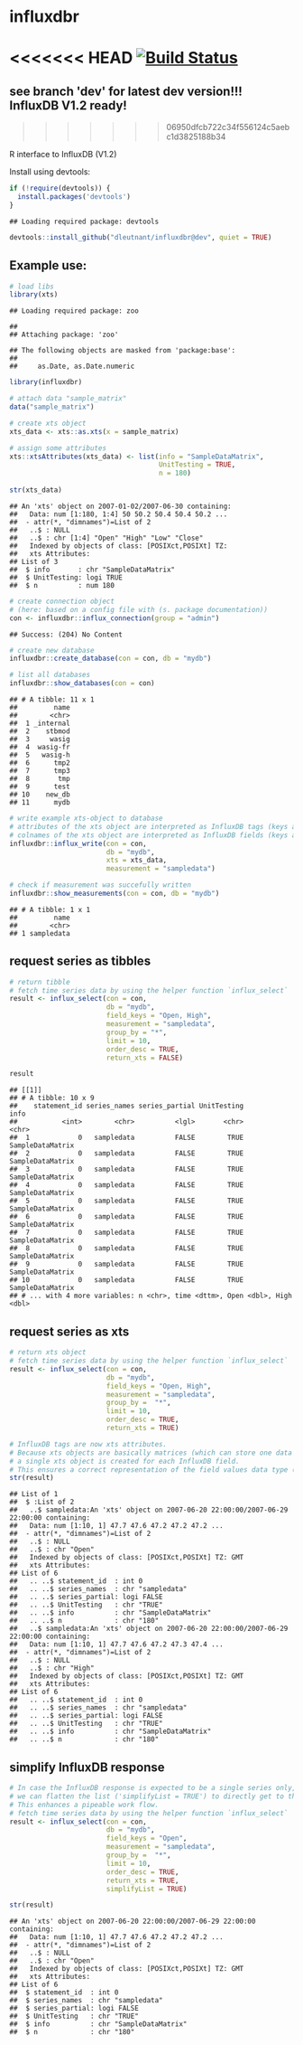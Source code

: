 influxdbr
================

<<<<<<< HEAD
[![Build Status](https://travis-ci.org/dleutnant/influxdbr.svg?branch=prepare_cran)](https://travis-ci.org/dleutnant/influxdbr)
=======
## see branch 'dev' for latest dev version!!! InfluxDB V1.2 ready!
>>>>>>> 06950dfcb722c34f556124c5aebc1d3825188b34

R interface to InfluxDB (V1.2)

Install using devtools:

``` r
if (!require(devtools)) {
  install.packages('devtools')
}
```

    ## Loading required package: devtools

``` r
devtools::install_github("dleutnant/influxdbr@dev", quiet = TRUE)
```

Example use:
------------

``` r
# load libs
library(xts)
```

    ## Loading required package: zoo

    ## 
    ## Attaching package: 'zoo'

    ## The following objects are masked from 'package:base':
    ## 
    ##     as.Date, as.Date.numeric

``` r
library(influxdbr)
```

``` r
# attach data "sample_matrix"
data("sample_matrix")

# create xts object
xts_data <- xts::as.xts(x = sample_matrix)

# assign some attributes
xts::xtsAttributes(xts_data) <- list(info = "SampleDataMatrix",
                                     UnitTesting = TRUE, 
                                     n = 180)
                                     
str(xts_data)
```

    ## An 'xts' object on 2007-01-02/2007-06-30 containing:
    ##   Data: num [1:180, 1:4] 50 50.2 50.4 50.4 50.2 ...
    ##  - attr(*, "dimnames")=List of 2
    ##   ..$ : NULL
    ##   ..$ : chr [1:4] "Open" "High" "Low" "Close"
    ##   Indexed by objects of class: [POSIXct,POSIXt] TZ: 
    ##   xts Attributes:  
    ## List of 3
    ##  $ info       : chr "SampleDataMatrix"
    ##  $ UnitTesting: logi TRUE
    ##  $ n          : num 180

``` r
# create connection object 
# (here: based on a config file with (s. package documentation))
con <- influxdbr::influx_connection(group = "admin")
```

    ## Success: (204) No Content

``` r
# create new database
influxdbr::create_database(con = con, db = "mydb")

# list all databases
influxdbr::show_databases(con = con)
```

    ## # A tibble: 11 x 1
    ##         name
    ##        <chr>
    ##  1 _internal
    ##  2    stbmod
    ##  3     wasig
    ##  4  wasig-fr
    ##  5   wasig-h
    ##  6      tmp2
    ##  7      tmp3
    ##  8       tmp
    ##  9      test
    ## 10    new_db
    ## 11      mydb

``` r
# write example xts-object to database
# attributes of the xts object are interpreted as InfluxDB tags (keys and values)
# colnames of the xts object are interpreted as InfluxDB fields (keys and values)
influxdbr::influx_write(con = con, 
                        db = "mydb",
                        xts = xts_data, 
                        measurement = "sampledata")
```

``` r
# check if measurement was succefully written
influxdbr::show_measurements(con = con, db = "mydb")
```

    ## # A tibble: 1 x 1
    ##         name
    ##        <chr>
    ## 1 sampledata

request series as tibbles
-------------------------

``` r
# return tibble
# fetch time series data by using the helper function `influx_select`
result <- influx_select(con = con, 
                        db = "mydb", 
                        field_keys = "Open, High", 
                        measurement = "sampledata",
                        group_by = "*",
                        limit = 10, 
                        order_desc = TRUE, 
                        return_xts = FALSE)

result
```

    ## [[1]]
    ## # A tibble: 10 x 9
    ##    statement_id series_names series_partial UnitTesting             info
    ##           <int>        <chr>          <lgl>       <chr>            <chr>
    ##  1            0   sampledata          FALSE        TRUE SampleDataMatrix
    ##  2            0   sampledata          FALSE        TRUE SampleDataMatrix
    ##  3            0   sampledata          FALSE        TRUE SampleDataMatrix
    ##  4            0   sampledata          FALSE        TRUE SampleDataMatrix
    ##  5            0   sampledata          FALSE        TRUE SampleDataMatrix
    ##  6            0   sampledata          FALSE        TRUE SampleDataMatrix
    ##  7            0   sampledata          FALSE        TRUE SampleDataMatrix
    ##  8            0   sampledata          FALSE        TRUE SampleDataMatrix
    ##  9            0   sampledata          FALSE        TRUE SampleDataMatrix
    ## 10            0   sampledata          FALSE        TRUE SampleDataMatrix
    ## # ... with 4 more variables: n <chr>, time <dttm>, Open <dbl>, High <dbl>

request series as xts
---------------------

``` r
# return xts object
# fetch time series data by using the helper function `influx_select`
result <- influx_select(con = con, 
                        db = "mydb", 
                        field_keys = "Open, High", 
                        measurement = "sampledata",
                        group_by =  "*",
                        limit = 10, 
                        order_desc = TRUE, 
                        return_xts = TRUE)

# InfluxDB tags are now xts attributes.
# Because xts objects are basically matrices (which can store one data type only), 
# a single xts object is created for each InfluxDB field. 
# This ensures a correct representation of the field values data type (instead of getting all into a "character" matrix).
str(result)
```

    ## List of 1
    ##  $ :List of 2
    ##   ..$ sampledata:An 'xts' object on 2007-06-20 22:00:00/2007-06-29 22:00:00 containing:
    ##   Data: num [1:10, 1] 47.7 47.6 47.2 47.2 47.2 ...
    ##  - attr(*, "dimnames")=List of 2
    ##   ..$ : NULL
    ##   ..$ : chr "Open"
    ##   Indexed by objects of class: [POSIXct,POSIXt] TZ: GMT
    ##   xts Attributes:  
    ## List of 6
    ##   .. ..$ statement_id  : int 0
    ##   .. ..$ series_names  : chr "sampledata"
    ##   .. ..$ series_partial: logi FALSE
    ##   .. ..$ UnitTesting   : chr "TRUE"
    ##   .. ..$ info          : chr "SampleDataMatrix"
    ##   .. ..$ n             : chr "180"
    ##   ..$ sampledata:An 'xts' object on 2007-06-20 22:00:00/2007-06-29 22:00:00 containing:
    ##   Data: num [1:10, 1] 47.7 47.6 47.2 47.3 47.4 ...
    ##  - attr(*, "dimnames")=List of 2
    ##   ..$ : NULL
    ##   ..$ : chr "High"
    ##   Indexed by objects of class: [POSIXct,POSIXt] TZ: GMT
    ##   xts Attributes:  
    ## List of 6
    ##   .. ..$ statement_id  : int 0
    ##   .. ..$ series_names  : chr "sampledata"
    ##   .. ..$ series_partial: logi FALSE
    ##   .. ..$ UnitTesting   : chr "TRUE"
    ##   .. ..$ info          : chr "SampleDataMatrix"
    ##   .. ..$ n             : chr "180"

simplify InfluxDB response
--------------------------

``` r
# In case the InfluxDB response is expected to be a single series only, 
# we can flatten the list ('simplifyList = TRUE') to directly get to the data.
# This enhances a pipeable work flow.
# fetch time series data by using the helper function `influx_select`
result <- influx_select(con = con, 
                        db = "mydb", 
                        field_keys = "Open", 
                        measurement = "sampledata",
                        group_by =  "*",
                        limit = 10, 
                        order_desc = TRUE, 
                        return_xts = TRUE, 
                        simplifyList = TRUE)

str(result)
```

    ## An 'xts' object on 2007-06-20 22:00:00/2007-06-29 22:00:00 containing:
    ##   Data: num [1:10, 1] 47.7 47.6 47.2 47.2 47.2 ...
    ##  - attr(*, "dimnames")=List of 2
    ##   ..$ : NULL
    ##   ..$ : chr "Open"
    ##   Indexed by objects of class: [POSIXct,POSIXt] TZ: GMT
    ##   xts Attributes:  
    ## List of 6
    ##  $ statement_id  : int 0
    ##  $ series_names  : chr "sampledata"
    ##  $ series_partial: logi FALSE
    ##  $ UnitTesting   : chr "TRUE"
    ##  $ info          : chr "SampleDataMatrix"
    ##  $ n             : chr "180"

